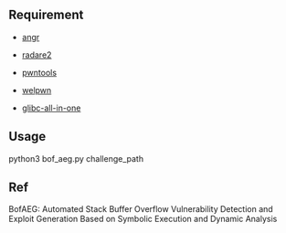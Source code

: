 ## Requirement

* [angr](https://github.com/angr/angr )

* [radare2](https://github.com/radareorg/radare2)
* [pwntools](https://github.com/Gallopsled/pwntools)
* [welpwn](https://github.com/matrix1001/welpwn)

* [glibc-all-in-one](https://github.com/matrix1001/glibc-all-in-one)

## Usage

python3 bof_aeg.py challenge_path

## Ref

BofAEG: Automated Stack Buffer Overflow Vulnerability Detection and Exploit Generation Based on Symbolic Execution and Dynamic Analysis




